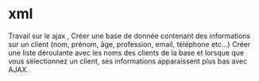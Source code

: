 # xml
Travail sur le ajax , 
Créer une base de donnée contenant des informations sur un
client (nom, prénom, âge, profession, email, téléphone etc…)
Créer une liste déroulante avec les noms des clients de la base
et lorsque que vous sélectionnez un client, ses informations
apparaissent plus bas avec AJAX. 
